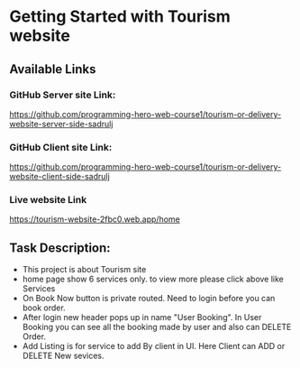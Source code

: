 # Getting Started with Tourism website

## Available Links


### GitHub Server site Link:

 https://github.com/programming-hero-web-course1/tourism-or-delivery-website-server-side-sadrulj

### GitHub Client site Link:

https://github.com/programming-hero-web-course1/tourism-or-delivery-website-client-side-sadrulj

### Live website Link
https://tourism-website-2fbc0.web.app/home

## Task Description:
* This project is about Tourism site
* home page show 6 services only. to view more please click above like Services
* On Book Now button is private routed. Need to login before you can book order.
* After login new header pops up in name "User Booking". In User Booking you can see all the booking made by user and also can DELETE Order.
* Add Listing is for service to add By client in UI. Here Client can ADD or DELETE New sevices.